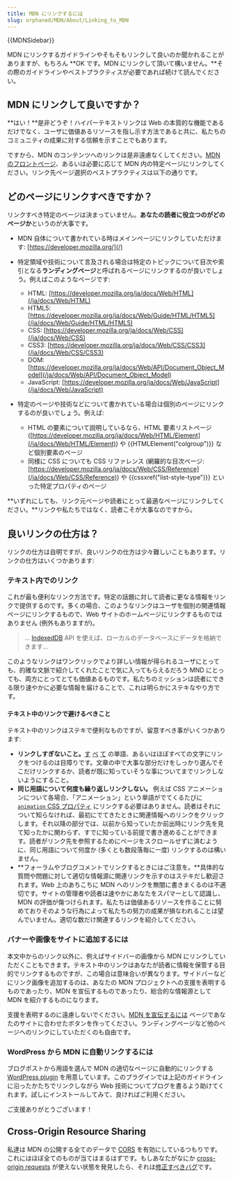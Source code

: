 ```yaml
---
title: MDN にリンクするには
slug: orphaned/MDN/About/Linking_to_MDN
---
```


{{MDNSidebar}}

MDN にリンクするガイドラインやそもそもリンクして良いのか聞かれることがありますが、もちろん **OK です。MDN にリンクして頂いて構いません。**その際のガイドラインやベストプラクティスが必要であれば続けて読んでください。

## MDN にリンクして良いですか？

**はい！**是非どうぞ！ハイパーテキストリンクは Web の本質的な機能であるだけでなく、ユーザに価値あるリソースを指し示す方法であると共に、私たちのコミュニティの成果に対する信頼を示すことでもあります。

ですから、MDN のコンテンツへのリンクは是非遠慮なくしてください。[MDN のフロントページ](/)、あるいは必要に応じて MDN 内の特定ページにリンクしてください。リンク先ページ選択のベストプラクティスは以下の通りです。

## どのページにリンクすべきですか？

リンクすべき特定のページは決まっていません。**あなたの読者に役立つのがどのページか**というのが大事です。

- MDN 自体について書かれている時はメインページにリンクしていただけます: [https://developer.mozilla.org/](/)
- 特定領域や技術について言及される場合は特定のトピックについて目次や索引となる**ランディングページ**と呼ばれるページにリンクするのが良いでしょう。例えばこのようなページです:

  - HTML: [https://developer.mozilla.org/ja/docs/Web/HTML](/ja/docs/Web/HTML)
  - HTML5: [https://developer.mozilla.org/ja/docs/Web/Guide/HTML/HTML5](/ja/docs/Web/Guide/HTML/HTML5)
  - CSS: [https://developer.mozilla.org/ja/docs/Web/CSS](/ja/docs/Web/CSS)
  - CSS3: [https://developer.mozilla.org/ja/docs/Web/CSS/CSS3](/ja/docs/Web/CSS/CSS3)
  - DOM: [https://developer.mozilla.org/ja/docs/Web/API/Document_Object_Model](/ja/docs/Web/API/Document_Object_Model)
  - JavaScript: [https://developer.mozilla.org/ja/docs/Web/JavaScript](/ja/docs/Web/JavaScript)

- 特定のページや技術などについて書かれている場合は個別のページにリンクするのが良いでしょう。例えば:

  - HTML の要素について説明しているなら、HTML 要素リストページ ([https://developer.mozilla.org/ja/docs/Web/HTML/Element](/ja/docs/Web/HTML/Element)) や {{HTMLElement("colgroup")}} など個別要素のページ
  - 同様に CSS についても CSS リファレンス (網羅的な目次ページ: [https://developer.mozilla.org/ja/docs/Web/CSS/Reference](/ja/docs/Web/CSS/Reference)) や {{cssxref("list-style-type")}} といった特定プロパティのページ

**いずれにしても、リンク元ページや読者にとって最適なページにリンクしてください。**リンクや私たちではなく、読者こそが大事なのですから。

## 良いリンクの仕方は？

リンクの仕方は自明ですが、良いリンクの仕方は少々難しいこともあります。リンクの仕方はいくつかあります:

### テキスト内でのリンク

これが最も便利なリンク方法です。特定の話題に対して読者に更なる情報をリンクで提供するのです。多くの場合、このようなリンクはユーザを個別の関連情報ページにリンクするもので、Web サイトのホームページにリンクするものではありません (例外もありますが)。

> … [IndexedDB](/ja/docs/IndexedDB) API を使えば、ローカルのデータベースにデータを格納できます…

このようなリンクはワンクリックでより詳しい情報が得られるユーザにとっても、的確な文脈で紹介してくれたことで気に入ってもらえるだろう MND にとっても、両方にとってとても価値あるものです。私たちのミッションは読者にできる限り速やかに必要な情報を届けることで、これは明らかにステキなやり方です。

#### テキスト中のリンクで避けるべきこと

テキスト中のリンクはステキで便利なものですが、留意すべき事がいくつかあります:

- **リンクしすぎないこと。**[す](/ja/docs/Web/JavaScript/Reference/Statements/do...while) [べ](/ja/docs/Web/CSS/:not) [て](/ja/docs/Web/CSS/:link) の単語、あるいはほぼすべての文字にリンクをつけるのは目障りです。文章の中で大事な部分だけをしっかり選んでそこだけリンクするか、読者が既に知っていそうな事についてまでリンクしないようにすること。
- **同じ用語について何度も繰り返しリンクしない。** 例えば CSS アニメーションについて各場合、「アニメーション」という単語がでてくるたびに [`animation` CSS プロパティ](/ja/docs/Web/CSS/animation) にリンクする必要はありません。読者はそれについて知らなければ、最初にでてきたときに関連情報へのリンクをクリックします。それ以降の部分では、以前から知っていたか前出時にリンク先を見て知ったかに関わらず、すでに知っている前提で書き進めることができます。読者がリンク先を参照するためにページをスクロールせずに済むように、同じ用語について何度か (多くとも数段落毎に一度) リンクするのは構いません。
- **フォーラムやブログコメントでリンクするときにはご注意を。**具体的な質問や問題に対して適切な情報源に関連リンクを示すのはステキだし歓迎されます。Web 上のあちこちに MDN へのリンクを無闇に書きまくるのは不適切です。サイトの管理者や読者は速やかにあなたをスパマーとして認識し、MDN の評価が傷つけられます。私たちは価値あるリソースを作ることに努めておりそのような行為によって私たちの努力の成果が損なわれることは望んでいません。適切な数だけ関連するリンクを紹介してください。

### バナーや画像をサイトに追加するには

本文中からのリンク以外に、例えばサイドバーの画像から MDN にリンクしていただくこともできます。テキスト中のリンクはあなたが読者に情報を保管する目的でリンクするものですが、この場合は意味合いが異なります。サイドバーなどにリンク画像を追加するのは、あなたの MDN プロジェクトへの支援を表明するものであったり、MDN を宣伝するものであったり、総合的な情報源として MDN を紹介するものになります。

支援を表明するのに遠慮しないでください。[MDN を宣伝するには](/docs/MDN/Promote) ページであなたのサイトに合わせたボタンを作ってください。ランディングページなど他のページへのリンクにしていただくのも自由です。

### WordPress から MDN に自動リンクするには

ブログポストから用語を選んで MDN の適切なページに自動的にリンクする [WordPress plugin](/docs/MDN/Promote#WordPress_plugin) を用意しています。このプラグインでは上記のガイドラインに沿ったかたちでリンクしながら Web 技術についてブログを書るよう助けてくれます。試しにインストールしてみて、良ければご利用ください。

ご支援ありがとうございます！

## Cross-Origin Resource Sharing

私達は MDN の公開する全てのデータで [CORS](/ja/docs/HTTP/Access_control_CORS) を有効にしているつもりです。これにはほぼ全てのものが当てはまるはずです。もしあなたがなにか [cross-origin requests](/ja/docs/HTTP/Access_control_CORS) が使えない状態を発見したら、それは[修正すべきバグ](https://bugzilla.mozilla.org/form.mdn)です。
